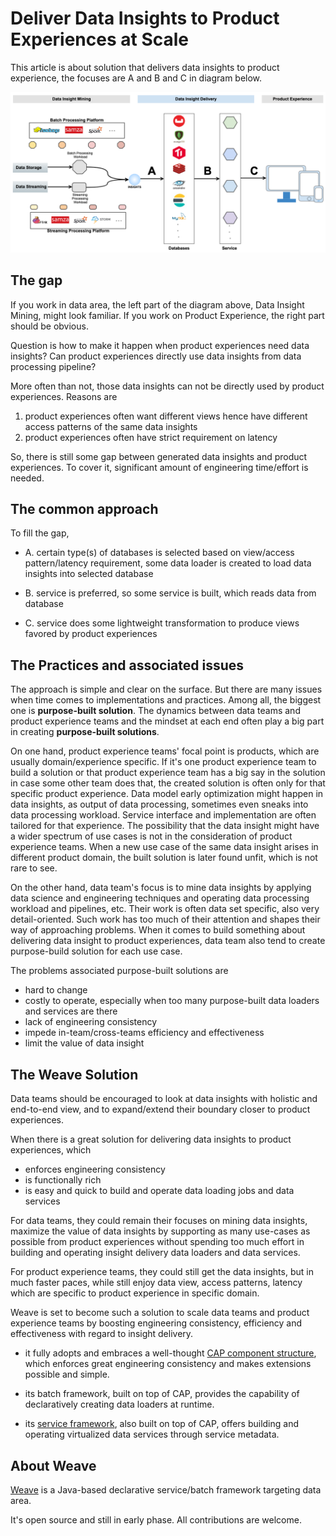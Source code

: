 # Deliver Data Insights to Product Experiences at Scale

This article is about solution that delivers data insights to product experience, the focuses are A and B and C in 
diagram below.

![](diagrams/INSIGHT-DELIVERY-IN-THE-BIG-PICTURE.png)

## The gap

If you work in data area, the left part of the diagram above, Data Insight Mining, might look familiar. If you 
work on Product Experience, the right part should be obvious.  

Question is how to make it happen when product experiences need data insights? Can product experiences directly use data insights from data processing pipeline?
 
More often than not, those data insights can not be directly used by product experiences. Reasons are

1. product experiences often want different views hence have different access patterns of the same data insights
2. product experiences often have strict requirement on latency

So, there is still some gap between generated data insights and product experiences. To cover it, significant amount of 
engineering time/effort is needed. 


## The common approach

To fill the gap, 

- A. certain type(s) of databases is selected based on view/access pattern/latency requirement, some data loader is 
created to load data insights into selected database

- B. service is preferred, so some service is built, which reads data from database

- C. service does some lightweight transformation to produce views favored by product experiences

## The Practices and associated issues

The approach is simple and clear on the surface. But there are many issues when time comes to implementations and practices. Among all, 
the biggest one is **purpose-built solution**. The dynamics between data teams and product experience teams and the mindset 
at each end often play a big part in creating **purpose-built solutions**.

On one hand, product experience teams' focal point is products, which are usually domain/experience specific. If it's 
one product experience team to build a solution or that product experience team has a big say in the solution in case 
some other team does that, the created solution is often only for that specific product experience. Data model early 
optimization might happen in data insights, as output of data processing, sometimes even sneaks into data processing workload. 
Service interface and implementation are often tailored for that experience. The possibility that the data insight might 
have a wider spectrum of use cases is not in the consideration of product experience teams. When a new use case of the 
same data insight arises in different product domain, the built solution is later found unfit, which is not rare to see.

On the other hand, data team's focus is to mine data insights by applying data science and engineering techniques and 
operating data processing workload and pipelines, etc. Their work is often data set specific, also very detail-oriented. 
Such work has too much of their attention and shapes their way of approaching problems. When it comes to build 
something about delivering data insight to product experiences, data team also tend to create purpose-build solution 
for each use case.

The problems associated purpose-built solutions are  

- hard to change
- costly to operate, especially when too many purpose-built data loaders and services are there
- lack of engineering consistency
- impede in-team/cross-teams efficiency and effectiveness
- limit the value of data insight

## The Weave Solution

Data teams should be encouraged to look at data insights with holistic and end-to-end view, and to expand/extend their 
boundary closer to product experiences.

When there is a great solution for delivering data insights to product experiences, which 

- enforces engineering consistency
- is functionally rich
- is easy and quick to build and operate data loading jobs and data services

For data teams, they could remain their focuses on mining data insights, maximize the value of data insights by 
supporting as many use-cases as possible from product experiences without spending too much effort in building and 
operating insight delivery data loaders and data services.

For product experience teams, they could still get the data insights, but in much faster paces, while still enjoy data view,
 access patterns, latency which are specific to product experience in specific domain.
 
Weave is set to become such a solution to scale data teams and product experience teams by boosting engineering consistency, 
efficiency and effectiveness with regard to insight delivery.

- it fully adopts and embraces a well-thought 
[CAP component structure](https://aftersound.github.io/weave/control-actor-product-component-structure), which enforces
great engineering consistency and makes extensions possible and simple.

- its batch framework, built on top of CAP, provides the capability of declaratively creating data loaders at runtime.

- its [service framework](https://aftersound.github.io/weave/micro-service-virtualization-over-cap-closer-look), also 
built on top of CAP, offers building and operating virtualized data services through service metadata.

## About Weave

[Weave](https://github.com/aftersound/weave) is a Java-based declarative service/batch framework targeting data area. 

It's open source and still in early phase. All contributions are welcome.





 
 
